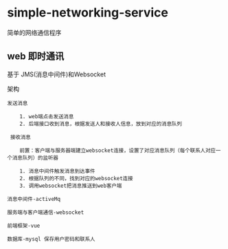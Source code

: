 # simple-networking-service
简单的网络通信程序

## web 即时通讯

基于 JMS(消息中间件)和Websocket

架构 

    发送消息
    
        1. web端点击发送消息
        2. 后端接口收到消息，根据发送人和接收人信息，放到对应的消息队列
     
     接收消息
     
        前置：客户端与服务器端建立websocket连接，设置了对应消息队列（每个联系人对应一个消息队列）的监听器
        
        1. 消息中间件触发消息到达事件
        2. 根据队列的不同，找到对应的websocket连接
        3. 调用websocket把消息推送到web客户端
        
    消息中间件-activeMq
    
    服务端与客户端通信-websocket
    
    前端框架-vue
    
    数据库-mysql 保存用户密码和联系人

